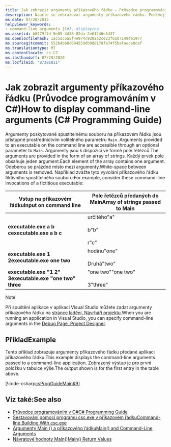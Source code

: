 ```yaml
---
title: Jak zobrazit argumenty příkazového řádku – Průvodce programováním v C#
description: Naučte se zobrazovat argumenty příkazového řádku. Podívejte se na příklad kódu a zobrazte další dostupné prostředky.
ms.date: 07/20/2015
helpviewer_keywords:
- command-line arguments [C#], displaying
ms.assetid: b8479f2d-9e05-4d38-82da-2e61246e5437
ms.openlocfilehash: 1ac5dc5a5f4e974c9202d2ce23f61071494e1977
ms.sourcegitcommit: 552b4b60c094559db9d8178fa74f5bafaece0caf
ms.translationtype: MT
ms.contentlocale: cs-CZ
ms.lasthandoff: 07/29/2020
ms.locfileid: "87381811"
---
```

# <a name="how-to-display-command-line-arguments-c-programming-guide"></a><span data-ttu-id="c57f3-104">Jak zobrazit argumenty příkazového řádku (Průvodce programováním v C#)</span><span class="sxs-lookup"><span data-stu-id="c57f3-104">How to display command-line arguments (C# Programming Guide)</span></span>
<span data-ttu-id="c57f3-105">Argumenty poskytované spustitelnému souboru na příkazovém řádku jsou přístupné prostřednictvím volitelného parametru `Main` .</span><span class="sxs-lookup"><span data-stu-id="c57f3-105">Arguments provided to an executable on the command line are accessible through an optional parameter to `Main`.</span></span> <span data-ttu-id="c57f3-106">Argumenty jsou k dispozici ve formě pole řetězců.</span><span class="sxs-lookup"><span data-stu-id="c57f3-106">The arguments are provided in the form of an array of strings.</span></span> <span data-ttu-id="c57f3-107">Každý prvek pole obsahuje jeden argument.</span><span class="sxs-lookup"><span data-stu-id="c57f3-107">Each element of the array contains one argument.</span></span> <span data-ttu-id="c57f3-108">Odeberou se prázdné místo mezi argumenty.</span><span class="sxs-lookup"><span data-stu-id="c57f3-108">White-space between arguments is removed.</span></span> <span data-ttu-id="c57f3-109">Například zvažte tyto vyvolání příkazového řádku fiktivního spustitelného souboru:</span><span class="sxs-lookup"><span data-stu-id="c57f3-109">For example, consider these command-line invocations of a fictitious executable:</span></span>  
  
|<span data-ttu-id="c57f3-110">Vstup na příkazovém řádku</span><span class="sxs-lookup"><span data-stu-id="c57f3-110">Input on command line</span></span>|<span data-ttu-id="c57f3-111">Pole řetězců předaných do Main</span><span class="sxs-lookup"><span data-stu-id="c57f3-111">Array of strings passed to Main</span></span>|  
|----------------------------|-------------------------------------|  
|<span data-ttu-id="c57f3-112">**executable.exe a b c**</span><span class="sxs-lookup"><span data-stu-id="c57f3-112">**executable.exe a b c**</span></span>|<span data-ttu-id="c57f3-113">určitého</span><span class="sxs-lookup"><span data-stu-id="c57f3-113">"a"</span></span><br /><br /> <span data-ttu-id="c57f3-114">b</span><span class="sxs-lookup"><span data-stu-id="c57f3-114">"b"</span></span><br /><br /> <span data-ttu-id="c57f3-115">r</span><span class="sxs-lookup"><span data-stu-id="c57f3-115">"c"</span></span>|  
|<span data-ttu-id="c57f3-116">**executable.exe 1 2**</span><span class="sxs-lookup"><span data-stu-id="c57f3-116">**executable.exe one two**</span></span>|<span data-ttu-id="c57f3-117">hodinu</span><span class="sxs-lookup"><span data-stu-id="c57f3-117">"one"</span></span><br /><br /> <span data-ttu-id="c57f3-118">Druhá</span><span class="sxs-lookup"><span data-stu-id="c57f3-118">"two"</span></span>|  
|<span data-ttu-id="c57f3-119">**executable.exe "1 2" 3**</span><span class="sxs-lookup"><span data-stu-id="c57f3-119">**executable.exe "one two" three**</span></span>|<span data-ttu-id="c57f3-120">"one two"</span><span class="sxs-lookup"><span data-stu-id="c57f3-120">"one two"</span></span><br /><br /> <span data-ttu-id="c57f3-121">3</span><span class="sxs-lookup"><span data-stu-id="c57f3-121">"three"</span></span>|  
  
> [!NOTE]
> <span data-ttu-id="c57f3-122">Při spuštění aplikace v aplikaci Visual Studio můžete zadat argumenty příkazového řádku na [stránce ladění, Návrháři projektu](/visualstudio/ide/reference/debug-page-project-designer).</span><span class="sxs-lookup"><span data-stu-id="c57f3-122">When you are running an application in Visual Studio, you can specify command-line arguments in the [Debug Page, Project Designer](/visualstudio/ide/reference/debug-page-project-designer).</span></span>  
  
## <a name="example"></a><span data-ttu-id="c57f3-123">Příklad</span><span class="sxs-lookup"><span data-stu-id="c57f3-123">Example</span></span>  
 <span data-ttu-id="c57f3-124">Tento příklad zobrazuje argumenty příkazového řádku předané aplikaci příkazového řádku.</span><span class="sxs-lookup"><span data-stu-id="c57f3-124">This example displays the command-line arguments passed to a command-line application.</span></span> <span data-ttu-id="c57f3-125">Zobrazený výstup je pro první položku v tabulce výše.</span><span class="sxs-lookup"><span data-stu-id="c57f3-125">The output shown is for the first entry in the table above.</span></span>  
  
 [!code-csharp[csProgGuideMain#9](~/samples/snippets/csharp/VS_Snippets_VBCSharp/csProgGuideMain/CS/Class1.cs#9)]  
  
## <a name="see-also"></a><span data-ttu-id="c57f3-126">Viz také:</span><span class="sxs-lookup"><span data-stu-id="c57f3-126">See also</span></span>

- [<span data-ttu-id="c57f3-127">Průvodce programováním v C#</span><span class="sxs-lookup"><span data-stu-id="c57f3-127">C# Programming Guide</span></span>](../index.md)
- [<span data-ttu-id="c57f3-128">Sestavování pomocí programu csc.exe v příkazovém řádku</span><span class="sxs-lookup"><span data-stu-id="c57f3-128">Command-line Building With csc.exe</span></span>](../../language-reference/compiler-options/command-line-building-with-csc-exe.md)
- [<span data-ttu-id="c57f3-129">Argumenty Main () a příkazového řádku</span><span class="sxs-lookup"><span data-stu-id="c57f3-129">Main() and Command-Line Arguments</span></span>](./index.md)
- [<span data-ttu-id="c57f3-130">Návratové hodnoty Main()</span><span class="sxs-lookup"><span data-stu-id="c57f3-130">Main() Return Values</span></span>](./main-return-values.md)
